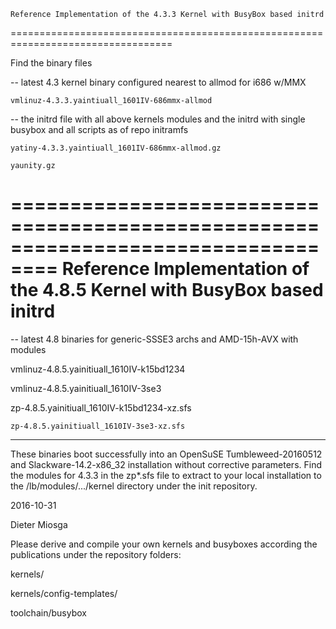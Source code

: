     Reference Implementation of the 4.3.3 Kernel with BusyBox based initrd
==================================================================================


Find the binary files

-- latest 4.3 kernel binary configured nearest to allmod for i686 w/MMX

    vmlinuz-4.3.3.yaintiuall_1601IV-686mmx-allmod

-- the initrd file with all above kernels modules
and the initrd with single busybox and all scripts as of repo initramfs

    yatiny-4.3.3.yaintiuall_1601IV-686mmx-allmod.gz
    
    yaunity.gz  

==================================================================================
    Reference Implementation of the 4.8.5 Kernel with BusyBox based initrd
==================================================================================


-- latest 4.8 binaries for generic-SSSE3 archs and AMD-15h-AVX with modules

   vmlinuz-4.8.5.yainitiuall_1610IV-k15bd1234
   
   vmlinuz-4.8.5.yainitiuall_1610IV-3se3
   
   zp-4.8.5.yainitiuall_1610IV-k15bd1234-xz.sfs
   
    zp-4.8.5.yainitiuall_1610IV-3se3-xz.sfs
   

---------------------------------------------------------------
These binaries boot successfully into an OpenSuSE Tumbleweed-20160512 
and Slackware-14.2-x86_32 installation
without corrective parameters. Find the modules for 4.3.3 in the zp*.sfs file to extract to your
local installation to the /lb/modules/.../kernel directory under the init repository.

2016-10-31

Dieter Miosga    

Please derive and compile your own kernels and busyboxes according the publications
under the repository folders: 

kernels/

kernels/config-templates/

toolchain/busybox

